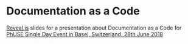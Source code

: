 # Documentation as a Code

[Reveal.js](https://github.com/hakimel/reveal.js/) slides for a presentation about Documentation as a Code for [PhUSE Single Day Event in Basel, Switzerland, 28th June 2018](https://www.phuse.eu/basel-sde-2018) 

